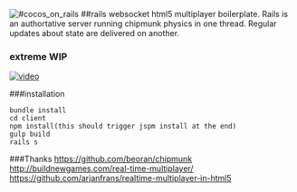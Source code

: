 #cocos_on_rails
<img style="float:left" src="http://i.imgur.com/KA3OaVG.png" />
##rails websocket html5 multiplayer boilerplate. Rails is an authortative server running chipmunk physics in one thread. Regular updates about state are delivered on another.
### extreme WIP

[![video][2]][1]

  [1]: https://drive.google.com/file/d/0B30Vmzi9uv6keXFfTC11aHBtS2s/view?usp=sharing
  [2]: http://i.imgur.com/jcXdik2.jpg (hover text)

###installation
```
bundle install
cd client
npm install(this should trigger jspm install at the end)
gulp build
rails s
```

###Thanks
https://github.com/beoran/chipmunk
http://buildnewgames.com/real-time-multiplayer/
https://github.com/arjanfrans/realtime-multiplayer-in-html5
